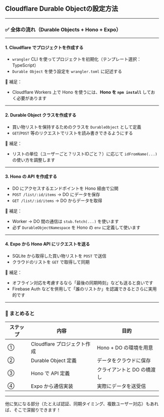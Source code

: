 ## Cloudflare Durable Objectの設定方法

---

### ✅ 全体の流れ（Durable Objects + Hono + Expo）

---

#### **1. Cloudflare でプロジェクトを作成する**

* `wrangler` CLI を使ってプロジェクトを初期化（テンプレート選択：TypeScript）
* `Durable Object` を使う設定を `wrangler.toml` に記述する

📝 補足：

* Cloudflare Workers 上で Hono を使うには、**Hono を `npm install`** しておく必要があります

---

#### **2. Durable Object クラスを作成する**

* 買い物リストを保持するためのクラスを `DurableObject` として定義
* `GET`/`POST` 等のリクエストでリストを読み書きできるようにする

📝 補足：

* リストの単位（ユーザーごと？リストIDごと？）に応じて `idFromName(...)` の使い方を調整します

---

#### **3. Hono の API を作成する**

* DO にアクセスするエンドポイントを Hono 経由で公開
* `POST /list/:id/items` → DO にデータを保存
* `GET /list/:id/items` → DO からデータを取得

📝 補足：

* Worker → DO 間の通信は `stub.fetch(...)` を使います
* 必ず `DurableObjectNamespace` を Hono の `env` に定義して使います

---

#### **4. Expo から Hono API にリクエストを送る**

* SQLite から取得した買い物リストを `POST` で送信
* クラウドのリストを `GET` で取得して同期

📝 補足：

* オフライン対応を考慮するなら「最後の同期時刻」なども送ると良いです
* Firebase Auth などを併用して「誰のリストか」を認識できるとさらに実用的です

---

### 🔁 まとめると

| ステップ | 内容                  | 目的               |
| ---- | ------------------- | ---------------- |
| ①    | Cloudflare プロジェクト作成 | Hono + DO の環境を用意 |
| ②    | Durable Object 定義   | データをクラウドに保存      |
| ③    | Hono で API 定義       | クライアントと DO の橋渡し  |
| ④    | Expo から通信実装         | 実際にデータを送受信       |

---

他に気になる部分（たとえば認証、同期タイミング、複数ユーザー対応）もあれば、そこで深掘りできます！
